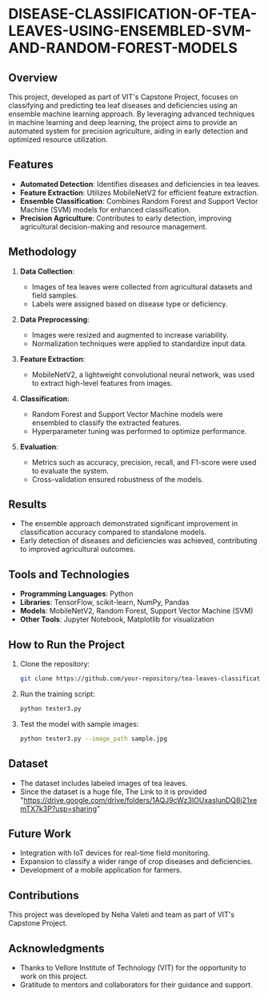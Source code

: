# DISEASE-CLASSIFICATION-OF-TEA-LEAVES-USING-ENSEMBLED-SVM-AND-RANDOM-FOREST-MODELS


## Overview
This project, developed as part of VIT's Capstone Project, focuses on classifying and predicting tea leaf diseases and deficiencies using an ensemble machine learning approach. By leveraging advanced techniques in machine learning and deep learning, the project aims to provide an automated system for precision agriculture, aiding in early detection and optimized resource utilization.

## Features
- **Automated Detection**: Identifies diseases and deficiencies in tea leaves.
- **Feature Extraction**: Utilizes MobileNetV2 for efficient feature extraction.
- **Ensemble Classification**: Combines Random Forest and Support Vector Machine (SVM) models for enhanced classification.
- **Precision Agriculture**: Contributes to early detection, improving agricultural decision-making and resource management.

## Methodology
1. **Data Collection**:
   - Images of tea leaves were collected from agricultural datasets and field samples.
   - Labels were assigned based on disease type or deficiency.

2. **Data Preprocessing**:
   - Images were resized and augmented to increase variability.
   - Normalization techniques were applied to standardize input data.

3. **Feature Extraction**:
   - MobileNetV2, a lightweight convolutional neural network, was used to extract high-level features from images.

4. **Classification**:
   - Random Forest and Support Vector Machine models were ensembled to classify the extracted features.
   - Hyperparameter tuning was performed to optimize performance.

5. **Evaluation**:
   - Metrics such as accuracy, precision, recall, and F1-score were used to evaluate the system.
   - Cross-validation ensured robustness of the models.

## Results
- The ensemble approach demonstrated significant improvement in classification accuracy compared to standalone models.
- Early detection of diseases and deficiencies was achieved, contributing to improved agricultural outcomes.

## Tools and Technologies
- **Programming Languages**: Python
- **Libraries**: TensorFlow, scikit-learn, NumPy, Pandas
- **Models**: MobileNetV2, Random Forest, Support Vector Machine (SVM)
- **Other Tools**: Jupyter Notebook, Matplotlib for visualization

## How to Run the Project
1. Clone the repository:
   ```bash
   git clone https://github.com/your-repository/tea-leaves-classification.git
   ```
3. Run the training script:
   ```bash
   python tester3.py
   ```
4. Test the model with sample images:
   ```bash
   python tester3.py --image_path sample.jpg
   ```

## Dataset
- The dataset includes labeled images of tea leaves.
- Since the dataset is a huge file, The Link to it is provided "https://drive.google.com/drive/folders/1AQJ9cWz3lOUxaslunDQ8j21xemTX7k3P?usp=sharing"

## Future Work
- Integration with IoT devices for real-time field monitoring.
- Expansion to classify a wider range of crop diseases and deficiencies.
- Development of a mobile application for farmers.

## Contributions
This project was developed by Neha Valeti and team as part of VIT's Capstone Project.

## Acknowledgments
- Thanks to Vellore Institute of Technology (VIT) for the opportunity to work on this project.
- Gratitude to mentors and collaborators for their guidance and support.
